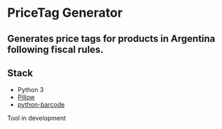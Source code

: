 # PriceTag Generator

Generates price tags for products in Argentina following fiscal rules.
---
## Stack
- Python 3  
- [Pillow](https://pillow.readthedocs.io/) 
- [python-barcode](https://python-barcode.readthedocs.io/)

Tool in development